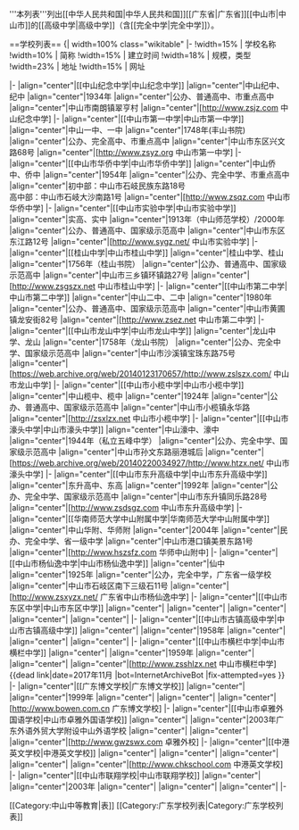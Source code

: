 '''本列表'''列出[[中华人民共和国|中华人民共和国]][[广东省|广东省]][[中山市|中山市]]的[[高级中学|高级中学]]（含[[完全中学|完全中学]]）。

==学校列表==
{| width=100% class="wikitable"
|-
!width=15% | 学校名称
!width=10% | 简称
!width=15% | 建立时间
!width=18% | 规模，类型
!width=23% | 地址
!width=15% | 网址

|-
|align="center"|[[中山纪念中学|中山纪念中学]]
|align="center"|中山纪中、纪中
|align="center"|1934年
|align="center"|公办、普通高中、市重点高中
|align="center"|中山市南朗镇翠亨村
|align="center"|[http://www.zsjz.com 中山纪念中学]
|-
|align="center"|[[中山市第一中学|中山市第一中学]]
|align="center"|中山一中、一中
|align="center"|1748年(丰山书院)
|align="center"|公办、完全高中、市重点高中
|align="center"|中山市东区兴文路68号 
|align="center"|[http://www.zsyz.org 中山市第一中学]
|-
|align="center"|[[中山市华侨中学|中山市华侨中学]]
|align="center"|中山侨中、侨中
|align="center"|1954年
|align="center"|公办、完全中学、市重点高中
|align="center"|初中部：中山市石岐民族东路18号<br>高中部：中山市石岐大沙南路1号
|align="center"|[http://www.zsqz.com 中山市华侨中学]
|-
|align="center"|[[中山市实验中学|中山市实验中学]]
|align="center"|实高、实中
|align="center"|1913年（中山师范学校）/2000年
|align="center"|公办、普通高中、国家级示范高中
|align="center"|中山市东区东江路12号
|align="center"|[http://www.sygz.net/ 中山市实验中学]
|-
|align="center"|[[桂山中学|中山市桂山中学]]
|align="center"|桂山中学、桂山
|align="center"|1756年（桂山书院）
|align="center"|公办、普通高中、国家级示范高中
|align="center"|中山市三乡镇环镇路27号
|align="center"|[http://www.zsgszx.net 中山市桂山中学]
|-
|align="center"|[[中山市第二中学|中山市第二中学]]
|align="center"|中山二中、二中
|align="center"|1980年
|align="center"|公办、普通高中、国家级示范高中
|align="center"|中山市黄圃镇龙安街82号
|align="center"|[http://www.zsez.net 中山市第二中学]
|-
|align="center"|[[中山市龙山中学|中山市龙山中学]]
|align="center"|龙山中学、龙山
|align="center"|1758年（龙山书院）
|align="center"|公办、完全中学、国家级示范高中
|align="center"|中山市沙溪镇宝珠东路75号
|align="center"|[https://web.archive.org/web/20140123170657/http://www.zslszx.com/ 中山市龙山中学]
|-
|align="center"|[[中山市小榄中学|中山市小榄中学]]
|align="center"|中山榄中、榄中
|align="center"|1924年
|align="center"|公办、普通高中、国家级示范高中
|align="center"|中山市小榄镇永华路
|align="center"|[http://zsxlzx.net 中山市小榄中学]
|-
|align="center"|[[中山市濠头中学|中山市濠头中学]]
|align="center"|中山濠中、濠中
|align="center"|1944年（私立五峰中学）
|align="center"|公办、完全中学、国家级示范高中
|align="center"|中山市孙文东路丽港城后
|align="center"|[https://web.archive.org/web/20140220034927/http://www.htzx.net/ 中山市濠头中学]
|-
|align="center"|[[中山市东升高级中学|中山市东升高级中学]]
|align="center"|东升高中、东高
|align="center"|1992年
|align="center"|公办、完全中学、国家级示范高中
|align="center"|中山市东升镇同乐路28号
|align="center"|[http://www.zsdsgz.com 中山市东升高级中学]
|-
|align="center"|[[华南师范大学中山附属中学|华南师范大学中山附属中学]]
|align="center"|中山华附、华师附
|align="center"|2004年
|align="center"|民办、完全中学、省一级中学
|align="center"|中山市港口镇美景东路1号
|align="center"|[http://www.hszsfz.com 华师中山附中]
|-
|align="center"|[[中山市杨仙逸中学|中山市杨仙逸中学]]
|align="center"|仙中
|align="center"|1925年
|align="center"|公办，完全中学，广东省一级学校
|align="center"|中山市石岐区南下三级石11号
|align="center"|[http://www.zsxyzx.net/ 广东省中山市杨仙逸中学]
|-
|align="center"|[[中山市东区中学|中山市东区中学]]
|align="center"|
|align="center"|
|align="center"|
|align="center"|
|align="center"|
|-
|align="center"|[[中山市古镇高级中学|中山市古镇高级中学]]
|align="center"|
|align="center"|1958年
|align="center"|
|align="center"|
|align="center"|
|-
|align="center"|[[中山市横栏中学|中山市横栏中学]]
|align="center"|
|align="center"|1959年
|align="center"|
|align="center"|
|align="center"|[http://www.zsshlzx.net 中山市横栏中学]{{dead link|date=2017年11月 |bot=InternetArchiveBot |fix-attempted=yes }}
|-
|align="center"|[[广东博文学校|广东博文学校]]
|align="center"|
|align="center"|1999年
|align="center"|
|align="center"|
|align="center"|[http://www.bowen.com.cn 广东博文学校]
|-
|align="center"|[[中山市卓雅外国语学校|中山市卓雅外国语学校]]
|align="center"|
|align="center"|2003年广东外语外贸大学附设中山外语学校
|align="center"|
|align="center"|
|align="center"|[http://www.gwzswx.com 卓雅外校]
|-
|align="center"|[[中港英文学校|中港英文学校]]
|align="center"|
|align="center"|
|align="center"|
|align="center"|
|align="center"|[http://www.chkschool.com 中港英文学校]
|-
|align="center"|[[中山市联翔学校|中山市联翔学校]]
|align="center"|
|align="center"|2003年
|align="center"|
|align="center"|
|align="center"|
|-

[[Category:中山中等教育|表]]
[[Category:广东学校列表|Category:广东学校列表]]